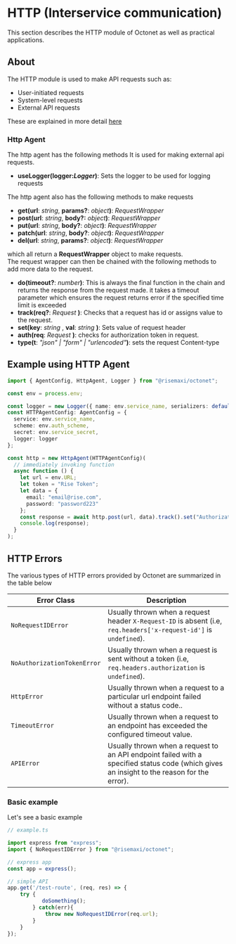 # HTTP (Interservice communication)

This section describes the HTTP module of Octonet as well as practical applications.

## About

The HTTP module is used to make API requests such as:

- User-initiated requests
- System-level requests
- External API requests

These are explained in more detail [here](Authentication.md)

### Http Agent

The http agent has the following methods
It is used for making external api requests.

- **useLogger(logger:_Logger_)**: Sets the logger to be used for logging requests

The http agent also has the following methods to make requests

- **get(url**: _string_, **params?**: _object_**)**: _RequestWrapper_
- **post(url**: _string_, **body?:** _object_**)**: _RequestWrapper_
- **put(url**: _string_, **body?**: _object_**)**: _RequestWrapper_
- **patch(url**: _string_, **body?**: _object_**)**: _RequestWrapper_
- **del(url**: _string_, **params?**: _object_**)**: _RequestWrapper_

which all return a **RequestWrapper** object to make requests.  
The request wrapper can then be chained with the following methods to add more data to the request.

- **do(timeout?**: _number_**)**: This is always the final function in the chain and returns the response from the request made. it takes a timeout parameter which ensures the request returns error if the specified time limit is exceeded
- **track(req?**: _Request_ **)**: Checks that a request has id or assigns value to the request.
- **set(key**: _string_ , **val**: _string_ **)**: Sets value of request header
- **auth(req**: _Request_ **)**: checks for authorization token in request.
- **type(t**: _"json" | "form" | "urlencoded"_**)**: sets the request Content-type

## Example using HTTP Agent

```typescript
import { AgentConfig, HttpAgent, Logger } from "@risemaxi/octonet";

const env = process.env;

const logger = new Logger({ name: env.service_name, serializers: defaultSerializers() });
const HTTPAgentConfig: AgentConfig = {
  service: env.service_name,
  scheme: env.auth_scheme,
  secret: env.service_secret,
  logger: logger
};

const http = new HttpAgent(HTTPAgentConfig)(
  // immediately invoking function
  async function () {
    let url = env.URL;
    let token = "Rise Token";
    let data = {
      email: "email@rise.com",
      password: "password223"
    };
    const response = await http.post(url, data).track().set("Authorization", token).do();
    console.log(response);
  }
);
```

## HTTP Errors

The various types of HTTP errors provided by Octonet are summarized in the table below

| Error Class                 | Description                                                                                                                                |
| --------------------------- | ------------------------------------------------------------------------------------------------------------------------------------------ |
| `NoRequestIDError`          | Usually thrown when a request header `X-Request-ID` is absent (i.e, `req.headers['x-request-id']` is `undefined`).                         |
| `NoAuthorizationTokenError` | Usually thrown when a request is sent without a token (i.e, `req.headers.authorization` is `undefined`).                                   |
| `HttpError`                 | Usually thrown when a request to a particular url endpoint failed without a status code..                                                  |
| `TimeoutError`              | Usually thrown when a request to an endpoint has exceeded the configured timeout value.                                                    |
| `APIError`                  | Usually thrown when a request to an API endpoint failed with a specified status code (which gives an insight to the reason for the error). |

### Basic example

Let's see a basic example

```js
// example.ts

import express from "express";
import { NoRequestIDError } from "@risemaxi/octonet";

// express app
const app = express();

// simple API
app.get('/test-route', (req, res) => {
    try {
           doSomething();
        } catch(err){
            throw new NoRequestIDError(req.url);
        }
    }
});
```
